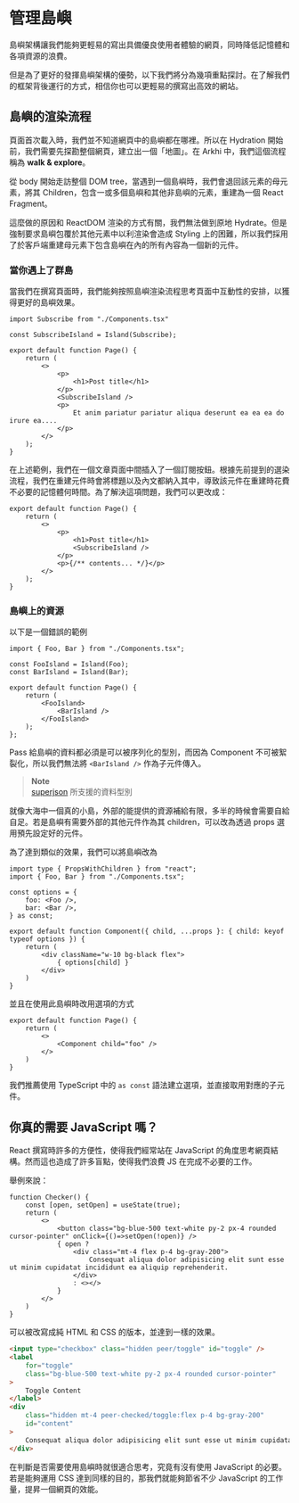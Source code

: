 # 管理島嶼

<!-- TODO 增加圖表 -->

島嶼架構讓我們能夠更輕易的寫出具備優良使用者體驗的網頁，同時降低記憶體和各項資源的浪費。

但是為了更好的發揮島嶼架構的優勢，以下我們將分為幾項重點探討。在了解我們的框架背後運行的方式，相信你也可以更輕易的撰寫出高效的網站。

## 島嶼的渲染流程

頁面首次載入時，我們並不知道網頁中的島嶼都在哪裡。所以在 Hydration 開始前，我們需要先探勘整個網頁，建立出一個「地圖」。在 Arkhi 中，我們這個流程稱為 **walk & explore**。

從 body 開始走訪整個 DOM tree，當遇到一個島嶼時，我們會退回該元素的母元素，將其 Children，包含一或多個島嶼和其他非島嶼的元素，重建為一個 React Fragment。

這麼做的原因和 ReactDOM 渲染的方式有關，我們無法做到原地 Hydrate。但是強制要求島嶼包覆於其他元素中以利渲染會造成 Styling 上的困難，所以我們採用了於客戶端重建母元素下包含島嶼在內的所有內容為一個新的元件。

### 當你遇上了群島

當我們在撰寫頁面時，我們能夠按照島嶼渲染流程思考頁面中互動性的安排，以獲得更好的島嶼效果。

```tsx
import Subscribe from "./Components.tsx"

const SubscribeIsland = Island(Subscribe);

export default function Page() {
	return (
		<>
			<p>
				<h1>Post title</h1>
			</p>
			<SubscribeIsland />
			<p>
				Et anim pariatur pariatur aliqua deserunt ea ea ea do irure ea....
			</p>
		</>
	);
}
```

在上述範例，我們在一個文章頁面中間插入了一個訂閱按鈕。根據先前提到的選染流程，我們在重建元件時會將標題以及內文都納入其中，導致該元件在重建時花費不必要的記憶體何時間。為了解決這項問題，我們可以更改成：

```tsx
export default function Page() {
	return (
		<>
			<p>
				<h1>Post title</h1>
				<SubscribeIsland />
			</p>
			<p>{/** contents... */}</p>
		</>
	);
}
```

### 島嶼上的資源

以下是一個錯誤的範例

```tsx
import { Foo, Bar } from "./Components.tsx";

const FooIsland = Island(Foo);
const BarIsland = Island(Bar);

export default function Page() {
	return (
		<FooIsland>
			<BarIsland />
		</FooIsland>
	);
};
```

Pass 給島嶼的資料都必須是可以被序列化的型別，而因為 Component 不可被絮裂化，所以我們無法將 `<BarIsland />` 作為子元件傳入。

> **Note**  
> [superjson](https://github.com/blitz-js/superjson#parse) 所支援的資料型別

就像大海中一個真的小島，外部的能提供的資源補給有限，多半的時候會需要自給自足。若是島嶼有需要外部的其他元件作為其 children，可以改為透過 props 選用預先設定好的元件。

為了達到類似的效果，我們可以將島嶼改為

```tsx
import type { PropsWithChildren } from "react";
import { Foo, Bar } from "./Components.tsx";

const options = {
	foo: <Foo />,
	bar: <Bar />,
} as const;

export default function Component({ child, ...props }: { child: keyof typeof options }) {
	return (
		<div className="w-10 bg-black flex">
			{ options[child] }
		</div>
	)
}
```

並且在使用此島嶼時改用選項的方式

```tsx
export default function Page() {
	return (
		<>
			<Component child="foo" />
		</>
	)
}
```

我們推薦使用 TypeScript 中的 `as const` 語法建立選項，並直接取用對應的子元件。

## 你真的需要 JavaScript 嗎？

React 撰寫時許多的方便性，使得我們經常站在 JavaScript 的角度思考網頁結構。然而這也造成了許多盲點，使得我們浪費 JS 在完成不必要的工作。

舉例來說：

```tsx
function Checker() {
	const [open, setOpen] = useState(true);
	return (
		<>
			<button class="bg-blue-500 text-white py-2 px-4 rounded cursor-pointer" onClick={()=>setOpen(!open)} />
			{ open ?
				<div class="mt-4 flex p-4 bg-gray-200">
					Consequat aliqua dolor adipisicing elit sunt esse ut minim cupidatat incididunt ea aliquip reprehenderit.
				</div>
				: <></>
	 		}
		</>
	)
}
```

可以被改寫成純 HTML 和 CSS 的版本，並達到一樣的效果。

```html
<input type="checkbox" class="hidden peer/toggle" id="toggle" />
<label
	for="toggle"
	class="bg-blue-500 text-white py-2 px-4 rounded cursor-pointer"
>
	Toggle Content
</label>
<div
	class="hidden mt-4 peer-checked/toggle:flex p-4 bg-gray-200"
	id="content"
>
	Consequat aliqua dolor adipisicing elit sunt esse ut minim cupidatat incididunt ea aliquip reprehenderit.
</div>
```

在判斷是否需要使用島嶼時就很適合思考，究竟有沒有使用 JavaScript 的必要。若是能夠運用 CSS 達到同樣的目的，那我們就能夠節省不少 JavaScript 的工作量，提昇一個網頁的效能。
